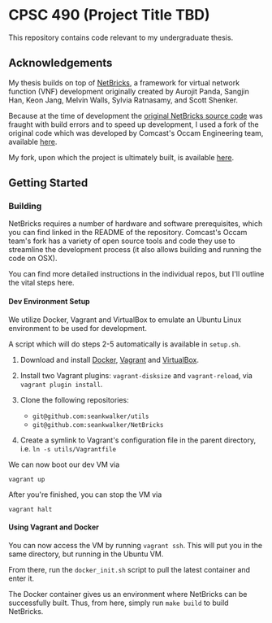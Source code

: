 # CPSC 490 (Project Title TBD)

This repository contains code relevant to my undergraduate thesis.

## Acknowledgements

My thesis builds on top of [NetBricks](http://netbricks.io/), a framework for virtual network function (VNF) development originally created by Aurojit Panda, Sangjin Han, Keon Jang, Melvin Walls, Sylvia Ratnasamy, and Scott Shenker.

Because at the time of development the [original NetBricks source code](https://github.com/netsys/netbricks) was fraught with build errors and to speed up development, I used a fork of the original code which was developed by Comcast's Occam Engineering team, available [here](https://github.com/williamofockham/NetBricks).

My fork, upon which the project is ultimately built, is available [here](https://github.com/seankwalker/NetBricks).

## Getting Started

### Building

NetBricks requires a number of hardware and software prerequisites, which you can find linked in the README of the repository. Comcast's Occam team's fork has a variety of open source tools and code they use to streamline the development process (it also allows building and running the code on OSX).

You can find more detailed instructions in the individual repos, but I'll outline the vital steps here.

#### Dev Environment Setup

We utilize Docker, Vagrant and VirtualBox to emulate an Ubuntu Linux environment to be used for development.

A script which will do steps 2-5 automatically is available in `setup.sh`.

1. Download and install [Docker](https://www.docker.com/get-started), [Vagrant](https://www.vagrantup.com/downloads.html) and [VirtualBox](https://www.virtualbox.org/wiki/Downloads).

2. Install two Vagrant plugins: `vagrant-disksize` and `vagrant-reload`, via `vagrant plugin install`.

3. Clone the following repositories:

   - `git@github.com:seankwalker/utils`
   - `git@github.com:seankwalker/NetBricks`

4. Create a symlink to Vagrant's configuration file in the parent directory, i.e. `ln -s utils/Vagrantfile`

We can now boot our dev VM via

`vagrant up`

After you're finished, you can stop the VM via

`vagrant halt`

#### Using Vagrant and Docker

You can now access the VM by running `vagrant ssh`. This will put you in the same directory, but running in the Ubuntu VM.

From there, run the `docker_init.sh` script to pull the latest container and enter it.

The Docker container gives us an environment where NetBricks can be successfully built. Thus, from here, simply run `make build` to build NetBricks.
